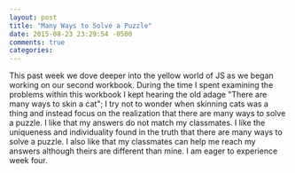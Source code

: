 ```yaml
---
layout: post
title: "Many Ways to Solve a Puzzle"
date: 2015-08-23 23:29:54 -0500
comments: true
categories: 
---
```

This past week we dove deeper into the yellow world of JS as we began working on our second workbook. During the time I spent examining the problems within this workbook I kept hearing the old adage "There are many ways to skin a cat"; I try not to wonder when skinning cats was a thing and instead focus on the realization that there are many ways to solve a puzzle. I like that my answers do not match my classmates. I like the uniqueness and individuality found in the truth that there are many ways to solve a puzzle. I also like that my classmates can help me reach my answers although theirs are different than mine. I am eager to experience week four.